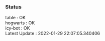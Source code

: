 ### Status


table : OK  
hogwarts : OK  
icy-bot : OK  
Latest Update : 2022-01-29 22:07:05.340406
